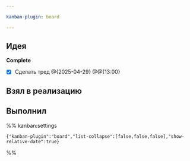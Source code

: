 ```yaml
---

kanban-plugin: board

---
```


## Идея

**Complete**
- [x] Сделать тред @{2025-04-29} @@{13:00}


## Взял в реализацию



## Выполнил





%% kanban:settings
```
{"kanban-plugin":"board","list-collapse":[false,false,false],"show-relative-date":true}
```
%%